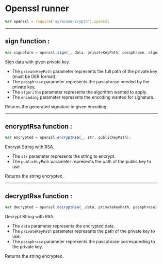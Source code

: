 
# Openssl runner
```javascript
var openssl = require('syracuse-crypto').openssl  
```

-------------
## sign function :
``` javascript
var signature = openssl.sign(_, data, privateKeyPath, passphrase, algorithm, encoding); 
```
Sign data with given private key.  

* The `privateKeyPath` parameter represents the full path of the private key (must be DER format).  
* The `passphrase` parameter represents the passphrase needed by the private key.
* The `algorithm` parameter represents the algorithm wanted to apply.
* The `encoding` parameter represents the encoding wanted for signature.

Returns the generated signature in given encoding.  

-------------
## encryptRsa function :
``` javascript
var encrypted = openssl.encryptRsa(_, str, publicKeyPath);  
```
Encrypt String with RSA.  

* The `str` parameter represents the string to encrypt.  
* The `publicKeyPath` parameter represents the path of the public key to use.

Returns the string encrypted.  

-------------
## decryptRsa function :
``` javascript
var decrypted = openssl.decryptRsa(_,data, privateKeyPath, passphrase);  
```
Decrypt String with RSA.  

* The `data` parameter represents the encrypted data.  
* The `privateKeyPath` parameter represents the path of the private key to use.  
* The `passphrase` parameter represents the passphrase corresponding to the private key.  

Returns the string encrypted.  

